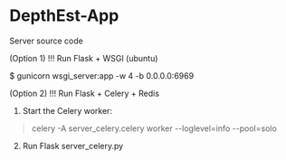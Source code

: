 # DepthEst-App
 Server source code


(Option 1)
!!! Run Flask + WSGI (ubuntu)

$ gunicorn wsgi_server:app -w 4 -b 0.0.0.0:6969




(Option 2)
!!! Run Flask + Celery + Redis

1. Start the Celery worker:
> celery -A server_celery.celery worker --loglevel=info --pool=solo  

2. Run Flask server_celery.py
